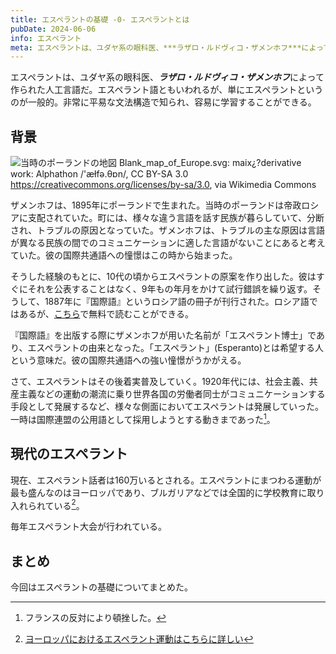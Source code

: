 ```yaml
---
title: エスペラントの基礎 -0- エスペラントとは
pubDate: 2024-06-06
info: エスペラント
meta: エスペラントは、ユダヤ系の眼科医、***ラザロ・ルドヴィコ・ザメンホフ***によって作られた人工言語だ。エスペラント語ともいわれるが、単にエスペラントというのが一般的。非常に平易な文法構造で知られ、容易に学習することができる。
---
```

エスペラントは、ユダヤ系の眼科医、***ラザロ・ルドヴィコ・ザメンホフ***によって作られた人工言語だ。エスペラント語ともいわれるが、単にエスペラントというのが一般的。非常に平易な文法構造で知られ、容易に学習することができる。
## 背景
![当時のポーランドの地図](/images/poland-map.png)
Blank_map_of_Europe.svg: maix¿?derivative work: Alphathon /'æɫfə.θɒn/, CC BY-SA 3.0 <https://creativecommons.org/licenses/by-sa/3.0>, via Wikimedia Commons

ザメンホフは、1895年にポーランドで生まれた。当時のポーランドは帝政ロシアに支配されていた。町には、様々な違う言語を話す民族が暮らしていて、分断され、トラブルの原因となっていた。ザメンホフは、トラブルの主な原因は言語が異なる民族の間でのコミュニケーションに適した言語がないことにあると考えていた。彼の国際共通語への憧憬はこの時から始まった。

そうした経験のもとに、10代の頃からエスペラントの原案を作り出した。彼はすぐにそれを公表することはなく、9年もの年月をかけて試行錯誤を繰り返す。そうして、1887年に『国際語』というロシア語の冊子が刊行された。ロシア語ではあるが、[こちら](https://ru.wikisource.org/wiki/%D0%98%D0%BD%D0%B4%D0%B5%D0%BA%D1%81:Unua_Libro_ru_1st_ed.pdf)で無料で読むことができる。

『国際語』を出版する際にザメンホフが用いた名前が「エスペラント博士」であり、エスペラントの由来となった。「エスペラント」(Esperanto)とは希望する人という意味だ。彼の国際共通語への強い憧憬がうかがえる。

さて、エスペラントはその後着実普及していく。1920年代には、社会主義、共産主義などの運動の潮流に乗り世界各国の労働者同士がコミュニケーションする手段として発展するなど、様々な側面においてエスペラントは発展していった。一時は国際連盟の公用語として採用しようとする動きまであった[^1]。

[^1]: フランスの反対により頓挫した。


## 現代のエスペラント
現在、エスペラント話者は160万いるとされる。エスペラントにまつわる運動が最も盛んなのはヨーロッパであり、ブルガリアなどでは全国的に学校教育に取り入れられている[^2]。

[^2]: [ヨーロッパにおけるエスペラント運動はこちらに詳しい](https://meiji.repo.nii.ac.jp/record/7554/files/kyouyoronshu_187_127.pdf)

毎年エスペラント大会が行われている。

## まとめ
今回はエスペラントの基礎についてまとめた。
